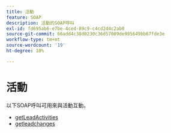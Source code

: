 ```yaml
---
title: 活動
feature: SOAP
description: 活動的SOAP呼叫
exl-id: fd695ab6-e7be-4ced-89c9-c4cd2d4c2ab0
source-git-commit: 66add4c38d0230c36d57009de985649bb67fde3e
workflow-type: tm+mt
source-wordcount: '19'
ht-degree: 10%

---
```


# 活動

以下SOAP呼叫可用來與活動互動。

- [getLeadActivities](getleadactivity.md)
- [getleadchanges](getleadchanges.md)
